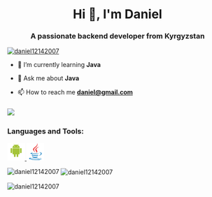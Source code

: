 <h1 align="center">Hi 👋, I'm Daniel</h1>
<h3 align="center">A passionate backend developer from Kyrgyzstan</h3>
<p align="left"> <a href="https://github.com/ryo-ma/github-profile-trophy"><img src="https://github-profile-trophy.vercel.app/?username=daniel12142007" alt="daniel12142007" /></a> </p>

- 🌱 I’m currently learning **Java**

- 💬 Ask me about **Java**

- 📫 How to reach me **daniel@gmail.com**


<h3 align="left"></h3>
<p align="left"><img src="https://million-wallpapers.ru/wallpapers/3/60/9711581260296049905/gorod-san-francisko-noch-ogni-most-san-francisco.jpg">
</p>

<h3 align="left">Languages and Tools:</h3>
<p align="left"> <a href="https://developer.android.com" target="_blank" rel="noreferrer"> <img src="https://raw.githubusercontent.com/devicons/devicon/master/icons/android/android-original-wordmark.svg" alt="android" width="40" height="40"/> </a> <a href="https://www.java.com" target="_blank" rel="noreferrer"> <img src="https://raw.githubusercontent.com/devicons/devicon/master/icons/java/java-original.svg" alt="java" width="40" height="40"/> </a> </p>

<p><img align="left" src="https://github-readme-stats.vercel.app/api/top-langs?username=daniel12142007&show_icons=true&locale=en&layout=compact" alt="daniel12142007" /></p>

<p>&nbsp;<img align="center" src="https://github-readme-stats.vercel.app/api?username=daniel12142007&show_icons=true&locale=en" alt="daniel12142007" /></p>

<p><img align="center" src="https://github-readme-streak-stats.herokuapp.com/?user=daniel12142007&" alt="daniel12142007" /></p>

